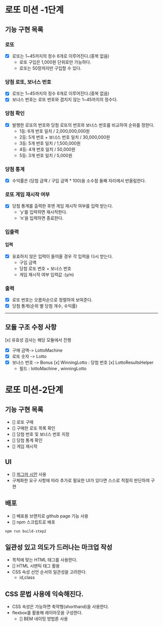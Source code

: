# 로또 미션 -1단계

## 기능 구현 목록

### 로또

- [x] 로또는 1~45까지의 정수 6개로 이루어진다.(중복 없음)
  - 로또 구입은 1,000원 단위로만 가능하다.
  - 로또는 50장까지만 구입할 수 있다.

### 당첨 로또, 보너스 번호

- [x] 로또는 1~45까지의 정수 6개로 이루어진다.(중복 없음)
- [x] 보너스 번호는 로또 번호와 겹치지 않는 1~45까지의 정수다.

### 당첨 확인

- [x] 발행한 로또의 번호와 당첨 로또의 번호와 보너스 번호를 비교하여 순위를 정한다.
  - 1등: 6개 번호 일치 / 2,000,000,000원
  - 2등: 5개 번호 + 보너스 번호 일치 / 30,000,000원
  - 3등: 5개 번호 일치 / 1,500,000원
  - 4등: 4개 번호 일치 / 50,000원
  - 5등: 3개 번호 일치 / 5,000원

### 당첨 통계

- [x] 수익률은 (당첨 금액 / 구입 금액 \* 100)을 소수점 둘째 자리에서 반올림한다.

### 로또 게임 재시작 여부

- [x] 당첨 통계를 출력한 후엔 게임 재시작 여부를 입력 받는다.
  - 'y'를 입력하면 재시작한다.
  - 'n'을 입력하면 종료한다.

### 입출력

#### 입력

- [x] 유효하지 않은 입력이 들어올 경우 각 입력을 다시 받는다.
  - 구입 금액
  - 당첨 로또 번호 + 보너스 번호
  - 게임 재시작 여부 입력값 :(y/n)

### 출력

- [x] 로또 번호는 오름차순으로 정렬하여 보여준다.
- [x] 당첨 통계(순위 별 당첨 개수, 수익률)

---

## 모듈 구조 수정 사항

[x] 유효성 검사는 해당 모듈에서 진행

- [x] 구매 금액-> LottoMachine
- [x] 로또 숫자 -> Lotto
- [x] 보너스 번호 -> Bonus
      [x] WinningLotto : 당첨 번호
      [x] LottoResultsHelper
  - 필드 : lottoMachine , winningLotto

# 로또 미션-2단계

## 기능 구현 목록

- [] 로또 구매
- [] 구매한 로또 목록 확인
- [] 당첨 번호 및 보너스 번호 지정
- [] 당첨 통계 확인
- [] 게임 재시작

## UI

- [] [피그마 시안](https://www.figma.com/file/KcViH81qTQERbbJtBlTEqZ/%EB%A0%88%EB%B2%A81-%EB%AF%B8%EC%85%98-%EB%94%94%EC%9E%90%EC%9D%B8-%285%EA%B8%B0-%ED%81%AC%EB%A3%A8-%EA%B3%B5%EC%9C%A0%EC%9A%A9%29?node-id=1:2) 사용
- 구체화한 요구 사항에 따라 추가로 필요한 UI가 있다면 스스로 적절히 판단하여 구현

## 배포

- [] 배포용 브랜치로 github page 기능 사용
- [] npm 스크립트로 배포

```dash
npm run build-step2
```

## 일관성 있고 의도가 드러나는 마크업 작성

- 목적에 맞는 HTML 태그를 사용한다.
- [] HTML 시맨틱 태그 활용
- CSS 속성 선언 순서의 일관성을 고려한다.
  - id,class

## CSS 문법 사용에 익숙해진다.

- CSS 속성은 가능하면 축약형(shorthand)을 사용한다.
- flexbox를 활용해 레이아웃을 구성한다.
  - [] BEM 네이밍 방법론 사용
